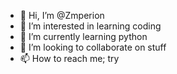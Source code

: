 - 👋 Hi, I’m @Zmperion
- 👀 I’m interested in learning coding
- 🌱 I’m currently learning python
- 💞️ I’m looking to collaborate on stuff
- 📫 How to reach me; try

<!---
Zmperion/Zmperion is a ✨ special ✨ repository because its `README.md` (this file) appears on your GitHub profile.
You can click the Preview link to take a look at your changes.
--->
